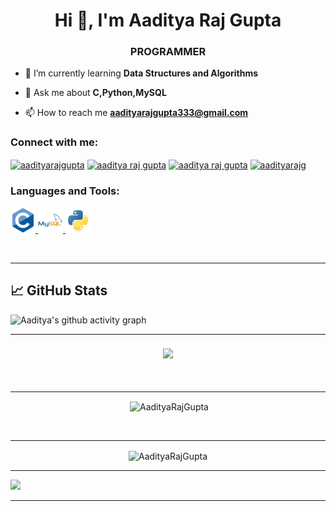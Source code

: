 <h1 align="center">Hi 👋, I'm Aaditya Raj Gupta</h1>
<h3 align="center">PROGRAMMER</h3>
<!-- <p align="left"> <img src="https://komarev.com/ghpvc/?username=AadityaRajGupta&label=Profile%20views&color=0e75b6&style=flat" alt="AadityaRajGupta" /> </p> -->

- 🌱 I’m currently learning **Data Structures and Algorithms**

- 💬 Ask me about **C,Python,MySQL**

- 📫 How to reach me **aadityarajgupta333@gmail.com**

<h3 align="left">Connect with me:</h3>
<p align="left">
<a href="https://twitter.com/aadityarajgupta" target="blank"><img align="center" src="https://raw.githubusercontent.com/rahuldkjain/github-profile-readme-generator/master/src/images/icons/Social/twitter.svg" alt="aadityarajgupta" height="30" width="40" /></a>
<a href="https://linkedin.com/in/aaditya raj gupta" target="blank"><img align="center" src="https://raw.githubusercontent.com/rahuldkjain/github-profile-readme-generator/master/src/images/icons/Social/linked-in-alt.svg" alt="aaditya raj gupta" height="30" width="40" /></a>
<a href="https://fb.com/aaditya raj gupta" target="blank"><img align="center" src="https://raw.githubusercontent.com/rahuldkjain/github-profile-readme-generator/master/src/images/icons/Social/facebook.svg" alt="aaditya raj gupta" height="30" width="40" /></a>
<a href="https://instagram.com/aadityarajg" target="blank"><img align="center" src="https://raw.githubusercontent.com/rahuldkjain/github-profile-readme-generator/master/src/images/icons/Social/instagram.svg" alt="aadityarajg" height="30" width="40" /></a>
</p>

<h3 align="left">Languages and Tools:</h3>
<p align="left"> <a href="https://www.cprogramming.com/" target="_blank" rel="noreferrer"> <img src="https://raw.githubusercontent.com/devicons/devicon/master/icons/c/c-original.svg" alt="c" width="40" height="40"/> </a> <a href="https://www.mysql.com/" target="_blank" rel="noreferrer"> <img src="https://raw.githubusercontent.com/devicons/devicon/master/icons/mysql/mysql-original-wordmark.svg" alt="mysql" width="40" height="40"/> </a> <a href="https://www.python.org" target="_blank" rel="noreferrer"> <img src="https://raw.githubusercontent.com/devicons/devicon/master/icons/python/python-original.svg" alt="python" width="40" height="40"/> </a> </p>

<br>
<hr>

## &#x1f4c8; GitHub Stats
<p align = "center">

<!-- ![Aaditya's github activity graph](https://activity-graph.herokuapp.com/graph?username=AadityaRajGupta&theme=rogue) -->
![Aaditya's github activity graph](https://github-readme-activity-graph.cyclic.app/graph?username=AadityaRajGupta&theme=rogue)
<br>
<hr>
<p align = "center">
<a href="https://github.com/AadityaRajGupta">
  <img align="center" style="margin:0.5rem" src="https://github-readme-stats.vercel.app/api/top-langs/?username=AadityaRajGupta&hide=html,css&title_color=ffffff&text_color=c9cacc&icon_color=4AB197&bg_color=1A2B34" />
</a>
</p>
<br>
<hr>
<p align = "center">&nbsp;<img align="center" src="https://github-readme-stats.vercel.app/api?username=AadityaRajGupta&show_icons=true&locale=en" alt="AadityaRajGupta" /></p>
<br>
<hr>
<p align = "center"><img align="center" src="https://github-readme-streak-stats.herokuapp.com/?user=AadityaRajGupta&" alt="AadityaRajGupta" /></p>
<hr>

<p align="left">
  <a href="https://github.com/Platane/snk#readme">
    <img src="https://github.com/AadityaRajGupta/AadityaRajGupta/blob/output/github-snake-dark.svg" />
  </a>
</p>
<hr>

